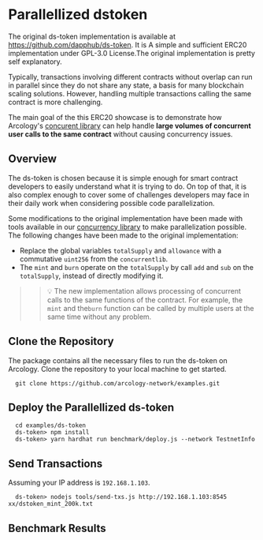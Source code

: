 # Parallellized dstoken

The original ds-token implementation is available at https://github.com/dapphub/ds-token. It is A simple and sufficient ERC20 implementation under GPL-3.0 License.The original implementation is pretty self explanatory. 

Typically, transactions involving different contracts without overlap can run in parallel since they do not share any state, a basis for many blockchain scaling solutions. However, handling multiple transactions calling the same contract is more challenging. 

The main goal of the this ERC20 showcase is to demonstrate how Arcology's [concurent library](https://github.com/arcology-network/concurrentlib)
 can help handle **large volumes of concurrent user calls to the same contract** without causing concurrency issues.

## Overview

The ds-token is chosen because it is simple enough for smart contract developers to easily understand what it is trying to do. On top of that, it is also complex enough to cover some of challenges developers may face in their daily work when considering possible code parallelization.

Some modifications to the original implementation have been made with tools available in our [concurrency library]() to make parallelization possible. The following changes have been made to the original implementation:

- Replace the global variables `totalSupply` and `allowance` with a commutative `uint256` from the `concurrentlib`.  
- The `mint` and `burn` operate on the `totalSupply` by call `add` and `sub` on the `totalSupply`, instead of directly modifying it.
  
>> :bulb: The new implementation allows processing of concurrent calls to the same functions of the contract. For example, the `mint` and the`burn` function can be called by multiple users at the same time without any problem.


## Clone the Repository
The package contains all the necessary files to run the ds-token on Arcology. Clone the repository to your local machine to get started.

  ```shell
    git clone https://github.com/arcology-network/examples.git
  ```

## Deploy the Parallellized ds-token

  ```shell
    cd examples/ds-token
    ds-token> npm install
    ds-token> yarn hardhat run benchmark/deploy.js --network TestnetInfo
  ```

## Send Transactions  

Assuming your IP address is `192.168.1.103`.

  ```shell
    ds-token> nodejs tools/send-txs.js http://192.168.1.103:8545 xx/dstoken_mint_200k.txt
  ```  

## Benchmark Results
